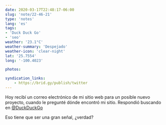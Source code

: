 ```yaml
---
date: 2020-03-17T22:48:17-06:00
slug: 'note/22-46-21'
type: 'notes'
lang: 'es'
tags:
- 'Duck Duck Go'
- 'seo'
weather: '23.1°C'
weather-summary: 'Despejado'
weather-icon: 'clear-night'
lat: '25.7554'
long: '-100.4023'

photos:

syndication_links:
    - https://brid.gy/publish/twitter
---
```

Hoy recibí un correo electrónico de mi sitio web para un posible nuevo proyecto, cuando le pregunté dónde encontró mi sitio. Respondió buscando en [@DuckDuckGo](https://twitter.com/@DuckDuckGo)

Eso tiene que ser una gran señal, ¿verdad?

 